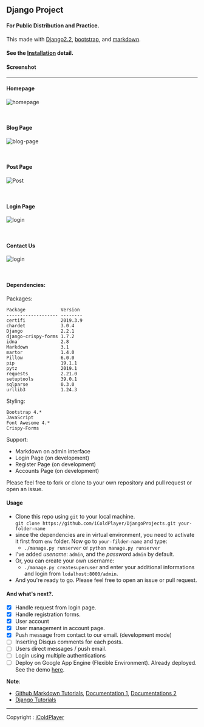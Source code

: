 ## Django Project 

#### For Public Distribution and Practice.

This made with [Django2.2](https://docs.djangoproject.com), [bootstrap](getbootstrap.com), and [markdown](https://www.markdownguide.org/).

#### See the [Installation](/usage.md) detail.


#### Screenshot

----------
#### Homepage

![homepage](static/images/homepage.png)


<br>

#### Blog Page
![blog-page](static/images/blog-page.png)

<br>

#### Post Page
![Post](static/images/Post.png)

<br>

#### Login Page
![login](static/images/login.png)

<br>

#### Contact Us
![login](static/images/contact-us.png)

<br>

#### Dependencies:
Packages:
```
Package             Version 
------------------- --------
certifi             2019.3.9
chardet             3.0.4   
Django              2.2.1   
django-crispy-forms 1.7.2   
idna                2.8     
Markdown            3.1     
martor              1.4.0   
Pillow              6.0.0   
pip                 19.1.1  
pytz                2019.1  
requests            2.21.0  
setuptools          39.0.1  
sqlparse            0.3.0   
urllib3             1.24.3  
```
Styling:
```
Bootstrap 4.*
JavaScript
Font Awesome 4.*
Crispy-Forms
```

Support:
- Markdown on admin interface
- Login Page (on development)
- Register Page (on development)
- Accounts Page (on development)

Please feel free to fork or clone to your own repository and pull request or open an issue.


#### Usage 
- Clone this repo using `git` to your local machine. <br>
`git clone https://github.com/iColdPlayer/DjangoProjects.git your-folder-name`
- since the dependencies are in virtual environment, 
you need to activate it first from `env` folder. Now go to `your-filder-name` and type:<br>
    - `./manage.py runserver` or `python manage.py runserver`
- I've added *usename*: `admin`, and the *password* `admin` by default.
- Or, you can create your own username:
    - `./manage.py createsuperuser` and enter your additional informations and login from `lodalhost:8000/admin`.
- And you're ready to go. Please feel free to open an issue or pull request.


#### And what's next?.
* [x] Handle request from login page.
* [x] Handle registration forms.
* [x] User account
* [x] User management in account page.
* [x] Push message from contact to our email. (development mode)
* [ ] Inserting Disqus comments for each posts.
* [ ] Users direct messages /  push email.
* [ ] Login using multiple authentications
* [ ] Deploy on Google App Engine (Flexible Environment). Already deployed. See the demo [here](https://notnoob.com).

**Note**:
- [Github Markdown Tutorials](https://github.com/adam-p/markdown-here/wiki/Markdown-Cheatsheet), [Documentation 1](https://github.com/markedjs/marked), [Documentations 2](https://github.com/agusmakmun/django-markdown-editor)
- [Django Tutorials](https://docs.djangoproject.com)
-------------------

Copyright : [iColdPlayer](https://dev.notnoob.com)
